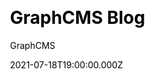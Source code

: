---
title: GraphCMS Blog
github: https://github.com/GraphCMS/gatsby-starter-graphcms-blog
demo: https://blog.withheadlesscms.com/
author: GraphCMS
ssg:
  - Gatsby
cms:
  - GraphCMS
css:
  - Tailwind
date: 2021-07-18T19:00:00.000Z
description: Gatsby starter for creating a basic blog with GraphCMS
archetype:
  - Blog
draft: false
publish_date: '2020-07-28T09:54:17Z'
update_date: '2022-07-14T11:42:07Z'
github_star: 54
github_fork: 22
---